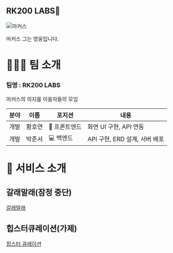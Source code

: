 ## RK200 LABS👋

![마커스](https://i.namu.wiki/i/Y2b8LtAs_lXnASo1S-U_iAqviuYUASh-cFUa93l5xDTXbNHhZiHvj4SOhaetPmQtNDVie1rpLt1r8K94DldsqQ.webp)

마커스 그는 영웅입니다.

# 👨‍👧‍👦 팀 소개

### **팀명 : RK200 LABS**
마커스의 의지를 이을자들의 모임

| **분야** | **이름** | **포지션** | **내용** |
| :---: | :---: | --- | --- |
| 개발 | 황호연 | 📱  프론트엔드  | 화면 UI 구현, API 연동 |
| 개발 | 박준서 | 💻 백엔드 | API 구현, ERD 설계, 서버 배포 |

# 🤔 서비스 소개

## 갈래말래(잠정 중단)
[갈래말래](https://github.com/RK200-LABS/GalaeMalae)

## 힙스터큐레이션(가제)
[힙스터 큐레이션](https://github.com/RK200-LABS/hipQ)

